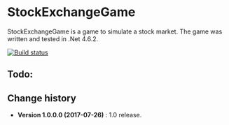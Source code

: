 StockExchangeGame
====================================

StockExchangeGame is a game to simulate a stock market.
The game was written and tested in .Net 4.6.2.

[![Build status](https://ci.appveyor.com/api/projects/status/6b7shv4fa54mujbd?svg=true)](https://ci.appveyor.com/project/SeppPenner/stockexchangegame)

## Todo:


Change history
--------------

* **Version 1.0.0.0 (2017-07-26)** : 1.0 release.